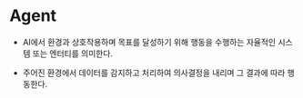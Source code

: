# Agent

- AI에서 환경과 상호작용하며 목표를 달성하기 위해 행동을 수행하는 자율적인 시스템 또는 엔터티를 의미한다.

- 주어진 환경에서 데이터를 감지하고 처리하여 의사결정을 내리며 그 결과에 따라 행동한다.



